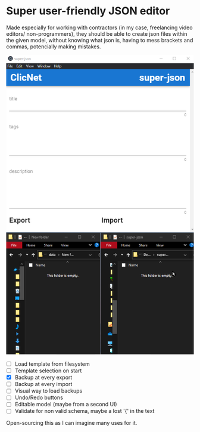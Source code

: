 # Super user-friendly JSON editor

Made especially for working with contractors (in my case, freelancing video editors/ non-programmers), they should be able to create json files within the given model, without knowing what json is, having to mess brackets and commas, potencially making mistakes.

![screencast](https://github.com/rzfzr/super-json/blob/main/media/demo.webp)


- [ ] Load template from filesystem
- [ ] Template selection on start
- [X] Backup at every export
- [ ] Backup at every import
- [ ] Visual way to load backups
- [ ] Undo/Redo buttons
- [ ] Editable model (maybe from a second UI)
- [ ] Validate for non valid schema, maybe a lost '{' in the text

Open-sourcing this as I can imagine many uses for it.
